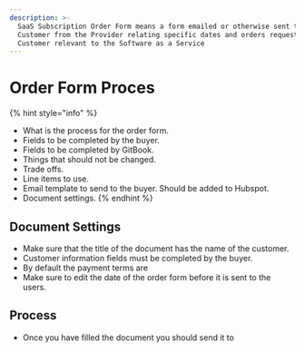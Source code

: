 ```yaml
---
description: >-
  SaaS Subscription Order Form means a form emailed or otherwise sent to the
  Customer from the Provider relating specific dates and orders requested by the
  Customer relevant to the Software as a Service
---
```


# Order Form Proces



{% hint style="info" %}
* What is the process for the order form.
* Fields to be completed by the buyer.
* Fields to be completed by GitBook.&#x20;
* Things that should not be changed.&#x20;
* Trade offs.
* Line items to use.
* Email template to send to the buyer. Should be added to Hubspot.
* Document settings.
{% endhint %}

## Document Settings

* Make sure that the title of the document has the name of the customer.&#x20;
* Customer information fields must be completed by the buyer.
* By default the payment terms are&#x20;
* Make sure to edit the date of the order form before it is sent to the users.&#x20;

## Process

* Once you have filled the document you should send it to&#x20;

